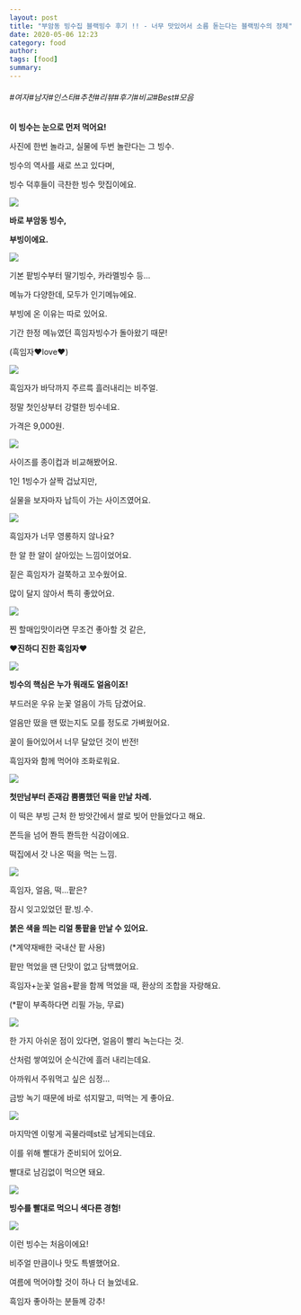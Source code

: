 ```yaml
---
layout: post
title: "부암동 빙수집 블랙빙수 후기 !! - 너무 맛있어서 소름 돋는다는 블랙빙수의 정체"
date: 2020-05-06 12:23
category: food
author: 
tags: [food]
summary: 
---
```


###### #여자#남자#인스타#추천#리뷰#후기#비교#Best#모음


**이 빙수는 눈으로 먼저 먹어요!**

  

사진에 한번 놀라고, 실물에 두번 놀란다는 그 빙수.

빙수의 역사를 새로 쓰고 있다며,

빙수 덕후들이 극찬한 빙수 맛집이에요.

![](https://img1.daumcdn.net/thumb/R720x0/?fname=https%3A%2F%2Ft1.daumcdn.net%2Fliveboard%2Fdispatch%2F7da19024f7fa406c8c7e09e9b1f07e03.JPG)

**바로 부암동 빙수,**

**부빙이에요.**

![](https://img1.daumcdn.net/thumb/R720x0/?fname=https%3A%2F%2Ft1.daumcdn.net%2Fliveboard%2Fdispatch%2F69dad68e48d64616adca8d81fb8a11b5.JPG)

기본 팥빙수부터 딸기빙수, 카라멜빙수 등...

메뉴가 다양한데, 모두가 인기메뉴에요.

  

부빙에 온 이유는 따로 있어요.

기간 한정 메뉴였던 흑임자빙수가 돌아왔기 때문!

(흑임자♥love♥)

![](https://img1.daumcdn.net/thumb/R720x0/?fname=https%3A%2F%2Ft1.daumcdn.net%2Fliveboard%2Fdispatch%2F41ec040357a94f53846712e6b41b877c.JPG)

흑임자가 바닥까지 주르륵 흘러내리는 비주얼.

정말 첫인상부터 강렬한 빙수네요.

가격은 9,000원.

![](https://img1.daumcdn.net/thumb/R720x0/?fname=https%3A%2F%2Ft1.daumcdn.net%2Fliveboard%2Fdispatch%2Fd7ca85c9016949a6b2d465823edae952.JPG)

사이즈를 종이컵과 비교해봤어요.

  

1인 1빙수가 살짝 겁났지만,

실물을 보자마자 납득이 가는 사이즈였어요.

![](https://img1.daumcdn.net/thumb/R720x0/?fname=https%3A%2F%2Ft1.daumcdn.net%2Fliveboard%2Fdispatch%2Faee97e3c9b96483d91b7c9a973c61e90.JPG)

흑임자가 너무 영롱하지 않나요?

한 알 한 알이 살아있는 느낌이었어요.

  

짙은 흑임자가 걸쭉하고 꼬수웠어요.

많이 달지 않아서 특히 좋았어요.

![](https://t1.daumcdn.net/liveboard/dispatch/452457b77806447ca730bc7faf3dfdf1.gif)

찐 할매입맛이라면 무조건 좋아할 것 같은,

♥**진하디 진한 흑임자**♥

![](https://img1.daumcdn.net/thumb/R720x0/?fname=https%3A%2F%2Ft1.daumcdn.net%2Fliveboard%2Fdispatch%2F93b2e82485144e5e8f3c62b6cac4e970.JPG)

**빙수의 핵심은 누가 뭐래도 얼음이죠!**

  

부드러운 우유 눈꽃 얼음이 가득 담겼어요.

얼음만 떴을 땐 떴는지도 모를 정도로 가벼웠어요.

  

꿀이 들어있어서 너무 달았던 것이 반전!

흑임자와 함께 먹어야 조화로워요.

![](https://img1.daumcdn.net/thumb/R720x0/?fname=https%3A%2F%2Ft1.daumcdn.net%2Fliveboard%2Fdispatch%2F94d3520883a94d41b1f0e7dc2137da04.JPG)

**첫만남부터 존재감 뿜뿜했던 떡을 만날 차례.**

  

이 떡은 부빙 근처 한 방앗간에서 쌀로 빚어 만들었다고 해요.

쫀득을 넘어 쫜득 쫜득한 식감이에요.

떡집에서 갓 나온 떡을 먹는 느낌.

![](https://img1.daumcdn.net/thumb/R720x0/?fname=https%3A%2F%2Ft1.daumcdn.net%2Fliveboard%2Fdispatch%2F9454ab2596a14e649624964f2982dcf0.JPG)

흑임자, 얼음, 떡...팥은?

잠시 잊고있었던 팥.빙.수.

  

**붉은 색을 띄는 리얼 통팥을 만날 수 있어요.**

(*계약재배한 국내산 팥 사용)

  

팥만 먹었을 땐 단맛이 없고 담백했어요.

흑임자+눈꽃 얼음+팥을 함께 먹었을 때, 환상의 조합을 자랑해요.

(*팥이 부족하다면 리필 가능, 무료)  

![](https://img1.daumcdn.net/thumb/R720x0/?fname=https%3A%2F%2Ft1.daumcdn.net%2Fliveboard%2Fdispatch%2Fbd41d23f8cea4609be57b0da7edbb2be.JPG)

한 가지 아쉬운 점이 있다면, 얼음이 빨리 녹는다는 것.

산처럼 쌓여있어 순식간에 흘러 내리는데요.

  

아까워서 주워먹고 싶은 심정...

금방 녹기 때문에 바로 섞지말고, 떠먹는 게 좋아요.

![](https://img1.daumcdn.net/thumb/R720x0/?fname=https%3A%2F%2Ft1.daumcdn.net%2Fliveboard%2Fdispatch%2Fb16cf93f0afd4616b6dedb207c5bad8c.JPG)

마지막엔 이렇게 곡물라떼st로 남게되는데요.

이를 위해 빨대가 준비되어 있어요.

빨대로 남김없이 먹으면 돼요.

![](https://t1.daumcdn.net/liveboard/dispatch/4ba15f87c4d349d1bceb7318cd5db5c3.gif)

**빙수를 빨대로 먹으니 색다른 경험!**

![](https://img1.daumcdn.net/thumb/R720x0/?fname=https%3A%2F%2Ft1.daumcdn.net%2Fliveboard%2Fdispatch%2F95560017310345129af5c18f5552c3ba.JPG)

이런 빙수는 처음이에요!

비주얼 만큼이나 맛도 특별했어요.

  

여름에 먹어야할 것이 하나 더 늘었네요.

흑임자 좋아하는 분들께 강추!